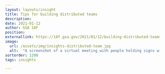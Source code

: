 ```yaml
---
layout: layouts/insight
title: Tips for building distributed teams
description: 
date: 2021-01-12
author: GSA 18F
position:
externallink: https://18f.gsa.gov/2021/01/12/building-distributed-teams/
image: 
  url: /assets/img/insights-distributed-team.jpg
  alt:  "A screenshot of a virtual meeting with people holding signs with birthday cakes, birthday messages, and a picture of a person with a beard wearing glasses and a hat; a person in the meeting with a beard and glasses raises their hands in celebration."
sortorder: 1200
tags: insights

---
```


